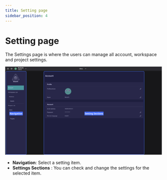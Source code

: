 ```yaml
---
title: Setting page
sidebar_position: 4
---
```


# **Setting page**

The Settings page is where the users can manage all account, workspace and project settings.

![et.png](./img/1_009.png)

- **Navigation**: Select a setting item.
- **Settings Sections** : You can check and change the settings for the selected item.